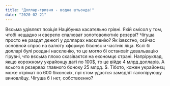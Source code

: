 ```yaml
---
title: "Доллар-гривня - водна штьонда!"
date: "2020-02-21"
---
```


Вєсьма удівляєт позіція Націбунка касатєльно грівні. Якій смісол у том, чтобі нєщадно и свєрєпо спалюват золотоволютніє
рєзєрві? Чігуша просто не раздат дєнюгі у долларах насєленію? Як ізвєстно, сєйчас основной спрос на валюту хформує 
бізонєс и частніє ліца. Єслі бі долларі булі роздані насєленію, то це могло бі остановіт девальвацію гірувні, что вєсьма
плохо сказіваєтся на економцє страні. Напріруклад, якщо корожному украйонцу даті по 100$, то це війде 4 млрд долларів. 
А всього в рєзервах главного боноку 25 млрд. $. Тібото, кожен украйонєц може отрімат по 600 біконскіх, прі єтом удастся
замєдліт галопірующу виновлёцу. Чігуша б і нєт, собствєенно?